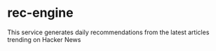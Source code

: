 # rec-engine
This service generates daily recommendations from the latest articles trending on Hacker News
